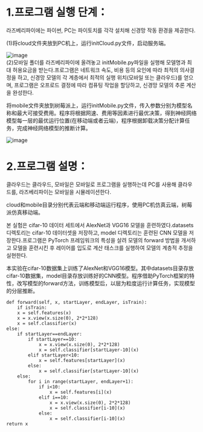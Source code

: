 1.프로그램 실행 단계：
==============
라즈베리파이에는 파이썬, PC는 파이토치를 각각 설치해 신경망 작동 환경을 제공한다.      

(1)将cloud文件夹放到PC机上，运行initCloud.py文件，启动服务端。   

![image](https://github.com/wyc941012/Edge-Intelligence/blob/master/%E5%8D%B7%E7%A7%AF%E7%A5%9E%E7%BB%8F%E7%BD%91%E7%BB%9C%E5%8D%8F%E5%90%8C%E6%8E%A8%E6%96%AD%E4%BB%BF%E7%9C%9F%E7%B3%BB%E7%BB%9F/image/cloud.jpg)  
(2)모바일 폴더를 라즈베리파이에 올려놓고 initMobile.py파일을 실행해 모델명과 최대 허용요금을 받는다.프로그램은 네트워크 속도, 비용 등의 요인에 따라 최적의 의사결정을 하고, 신경망 모델의 각 계층에서 최적의 실행 위치(모바일 또는 클라우드)를 얻으며, 프로그램은 오프로드 결정에 따라 컴퓨팅 작업을 할당하고, 신경망 모델의 추론 계산을 완성한다.
  
将mobile文件夹放到树莓派上，运行initMobile.py文件，传入参数分别为模型名称和最大可接受费用。程序将根据网速、费用等因素进行最优决策，得到神经网络模型每一层的最优运行位置(在移动端或者云端)，程序根据卸载决策分配计算任务，完成神经网络模型的推断计算。      

![image](https://github.com/wyc941012/Edge-Intelligence/blob/master/%E5%8D%B7%E7%A7%AF%E7%A5%9E%E7%BB%8F%E7%BD%91%E7%BB%9C%E5%8D%8F%E5%90%8C%E6%8E%A8%E6%96%AD%E4%BB%BF%E7%9C%9F%E7%B3%BB%E7%BB%9F/image/mobile.jpg)     

2.프로그램 설명：
=============
클라우드는 클라우드, 모바일은 모바일로 프로그램을 실행하는데 PC를 사용해 클라우드를, 라즈베리파이는 모바일을 시뮬레이션한다.
  
cloud和mobile目录分别代表云端和移动端运行程序，使用PC机仿真云端，树莓派仿真移动端。      

본 실험은 cifar-10 데이터 세트에서 AlexNet과 VGG16 모델을 훈련하였다.datasets 디렉토리는 cifar-10 데이터셋을 저장하고, model 디렉토리는 훈련된 CNN 모델을 저장한다.프로그램은 PyTorch 프레임워크의 특성을 살려 모델의 forward 방법을 개서하고 모델을 훈련시킨 후 레이어를 입도로 계산 태스크를 실행하여 모델의 계층적 추정을 실현한다.

本实验在cifar-10数据集上训练了AlexNet和VGG16模型。其中datasets目录存放cifar-10数据集，model目录存放训练好的CNN模型。程序借助PyTorch框架的特性，改写模型的forward方法，训练模型后，以层为粒度运行计算任务，实现模型的分层推断。  

~~~
def forward(self, x, startLayer, endLayer, isTrain):
	if isTrain:
	x = self.features(x)
	x = x.view(x.size(0), 2*2*128)
	x = self.classifier(x)
else:
	if startLayer==endLayer:
		if startLayer==10:
			x = x.view(x.size(0), 2*2*128)
			x = self.classifier[startLayer-10](x)
		elif startLayer<10:
			x = self.features[startLayer](x)
		else:
			x = self.classifier[startLayer-10](x)
	else:
		for i in range(startLayer, endLayer+1):
			if i<10:
				x = self.features[i](x)
			elif i==10:
				x = x.view(x.size(0), 2*2*128)
				x = self.classifier[i-10](x)
			else:
				x = self.classifier[i-10](x)
return x
~~~
